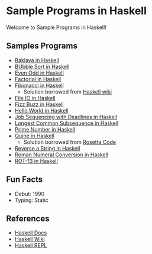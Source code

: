 # Sample Programs in Haskell

Welcome to Sample Programs in Haskell!

## Samples Programs

- [Baklava in Haskell](https://github.com/TheRenegadeCoder/sample-programs/issues/575)
- [BUbble Sort in Haskell](https://github.com/TheRenegadeCoder/sample-programs/issues/800)
- [Even Odd in Haskell](https://github.com/TheRenegadeCoder/sample-programs/issues/743)
- [Factorial in Haskell](https://github.com/TheRenegadeCoder/sample-programs/issues/746)
- [Fibonacci in Haskell](https://github.com/TheRenegadeCoder/sample-programs/issues/543)
  - Solution borrowed from [Haskell wiki](https://wiki.haskell.org/The_Fibonacci_sequence#Canonical_zipWith_implementation)
- [File IO in Haskell](https://github.com/TheRenegadeCoder/sample-programs/issues/597)
- [Fizz Buzz in Haskell](https://github.com/TheRenegadeCoder/sample-programs/issues/349)
- [Hello World in Haskell](https://therenegadecoder.com/code/hello-world-in-haskell/)
- [Job Sequencing with Deadlines in Haskell](https://github.com/TheRenegadeCoder/sample-programs/issues/770)
- [Longest Common Subsequence in Haskell](https://github.com/TheRenegadeCoder/sample-programs/issues/577)
- [Prime Number in Haskell](https://github.com/TheRenegadeCoder/sample-programs/issues/757)
- [Quine in Haskell](https://github.com/TheRenegadeCoder/sample-programs/issues/773)
  - Solution borrowed from [Rosetta Code](https://rosettacode.org/wiki/Quine#Haskell)
- [Reverse a String in Haskell](https://github.com/TheRenegadeCoder/sample-programs/issues/559)
- [Roman Numeral Conversion in Haskell](https://github.com/TheRenegadeCoder/sample-programs/issues/581)
- [ROT-13 in Haskell](https://github.com/TheRenegadeCoder/sample-programs/issues/777)

## Fun Facts

- Debut: 1990
- Typing: Static

## References

- [Haskell Docs](https://www.haskell.org/)
- [Haskell Wiki](https://en.wikipedia.org/wiki/Haskell_(programming_language))
- [Haskell REPL](https://repl.it/languages/haskell)
